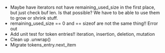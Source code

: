 * Maybe have iterators not have remaining_used_size in the first place, but just check buf len.  Is that possible?  We have to be able to use them to grow or shrink stuff.
* remaining_used_size == 0 and == sizeof are not the same thing!! Error out
* Add unit test for token entries!!  iteration, insertion, deletion, mutation
* Clean up .unwrap()
* Migrate tokens_entry.next_item
